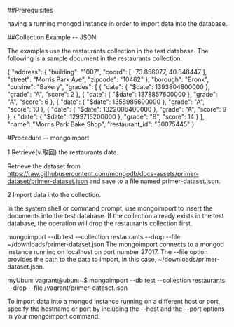 ##Prerequisites

having a running mongod instance in order to import data into the database.

##Collection Example -- JSON

The examples use the restaurants collection in the test database. The following is a sample document in the restaurants collection:

{
  "address": {
     "building": "1007",
     "coord": [ -73.856077, 40.848447 ],
     "street": "Morris Park Ave",
     "zipcode": "10462"
  },
  "borough": "Bronx",
  "cuisine": "Bakery",
  "grades": [
     { "date": { "$date": 1393804800000 }, "grade": "A", "score": 2 },
     { "date": { "$date": 1378857600000 }, "grade": "A", "score": 6 },
     { "date": { "$date": 1358985600000 }, "grade": "A", "score": 10 },
     { "date": { "$date": 1322006400000 }, "grade": "A", "score": 9 },
     { "date": { "$date": 1299715200000 }, "grade": "B", "score": 14 }
  ],
  "name": "Morris Park Bake Shop",
  "restaurant_id": "30075445"
}

#Procedure -- mongoimport

1
Retrieve(v.取回) the restaurants data.

Retrieve the dataset from https://raw.githubusercontent.com/mongodb/docs-assets/primer-dataset/primer-dataset.json and save to a file named primer-dataset.json.

2
Import data into the collection.

In the system shell or command prompt, use mongoimport to insert the documents into the test database. If the collection already exists in the test database, the operation will drop the restaurants collection first.

mongoimport --db test --collection restaurants --drop --file ~/downloads/primer-dataset.json
The mongoimport connects to a mongod instance running on localhost on port number 27017. The --file option provides the path to the data to import, in this case, ~/downloads/primer-dataset.json.

myUbun: vagrant@ubun:~$ mongoimport --db test --collection restaurants --drop --file /vagrant/primer-dataset.json

To import data into a mongod instance running on a different host or port, specify the hostname or port by including the --host and the --port options in your mongoimport command.